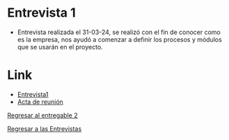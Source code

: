 # Entrevista 1
- Entrevista realizada el 31-03-24, se realizó con el fin de conocer como es la empresa, nos ayudó a comenzar a definir los procesos y módulos que se usarán en el proyecto.
# Link
- [Entrevista1](https://drive.google.com/drive/folders/1TTn2h-Z3sSz5ciMGMDi5mqIKiaWJ94f7?usp=sharing)
- [Acta de reunión](Acta%20de%20Reunión.md)

[Regresar al entregable 2](../../04.Entregables/Entregable2/entregables.md)

[Regresar a las Entrevistas](../entrevista.md)

